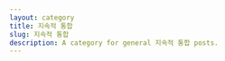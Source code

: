 ```yaml
---
layout: category
title: 지속적 통합
slug: 지속적 통합
description: A category for general 지속적 통합 posts.
---
```


